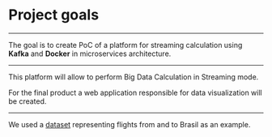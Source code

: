 # Project goals

---------

The goal is to create PoC of a platform for streaming calculation using **Kafka** and **Docker** in microservices architecture. 

---------

This platform will allow to perform Big Data Calculation in Streaming mode. 

For the final product a web application responsible for data visualization will be created.

---------

We used a [dataset](https://www.kaggle.com/ramirobentes/flights-in-brazil) representing flights from and to Brasil as an example.

